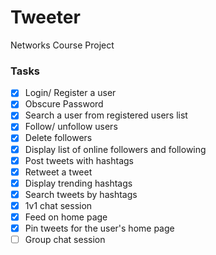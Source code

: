 # Tweeter
Networks Course Project


### Tasks
- [x] Login/ Register a user
- [x] Obscure Password
- [x] Search a user from registered users list
- [x] Follow/ unfollow users
- [x] Delete followers
- [x] Display list of online followers and following
- [x] Post tweets with hashtags
- [x] Retweet a tweet
- [x] Display trending hashtags
- [x] Search tweets by hashtags
- [x] 1v1 chat session
- [x] Feed on home page
- [x] Pin tweets for the user's home page
- [ ] Group chat session
